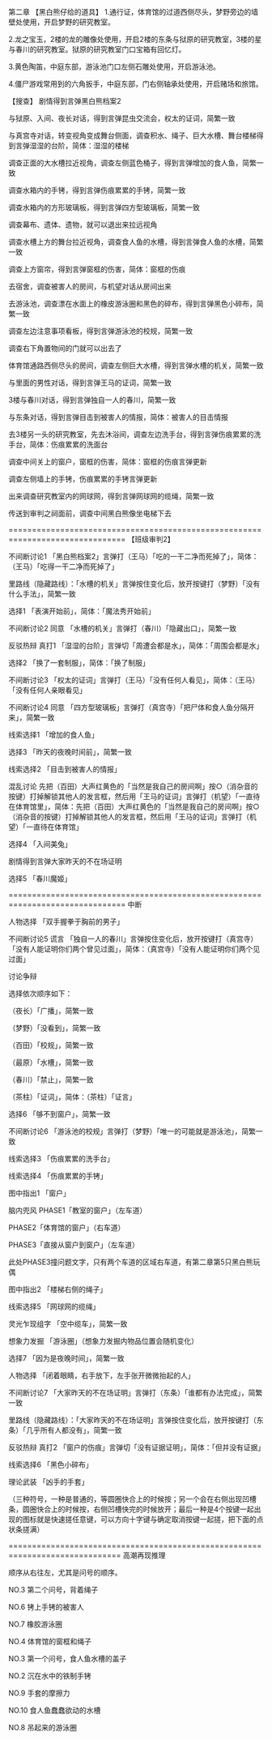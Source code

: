 第二章
【黑白熊仔给的道具】
1.通行证，体育馆的过道西侧尽头，梦野旁边的墙壁处使用，开启梦野的研究教室。


2.龙之宝玉，2楼的龙的雕像处使用，开启2楼的东条与狱原的研究教室，3楼的星与春川的研究教室。狱原的研究教室门口宝箱有回忆灯。


3.黄色陶笛，中庭东部，游泳池门口左侧石雕处使用，开启游泳池。


4.僵尸游戏常用到的六角扳手，中庭东部，门右侧轴承处使用，开启赌场和旅馆。



【搜查】
剧情得到言弹黑白熊档案2

与狱原、入间、夜长对话，得到言弹昆虫交流会，权太的证词，简繁一致

与真宫寺对话，转变视角变成舞台侧面，调查积水、绳子、巨大水槽、舞台楼梯得到言弹湿湿的台阶，简体：湿湿的楼梯

调查正面的大水槽拉近视角，调查左侧蓝色桶子，得到言弹增加的食人鱼，简繁一致

调查水箱内的手铐，得到言弹伤痕累累的手铐，简繁一致

调查水箱内的方形玻璃板，得到言弹四方型玻璃板，简繁一致

调查幕布、遗体、遗物，就可以退出来拉远视角

调查水槽上方的舞台拉近视角，调查食人鱼的水槽，得到言弹食人鱼的水槽，简繁一致

调查上方窗帘，得到言弹窗框的伤害，简体：窗框的伤痕

去宿舍，调查被害人的房间，与机望对话从房间出来

去游泳池，调查漂在水面上的橡皮游泳圈和黑色的碎布，得到言弹黑色小碎布，简繁一致

调查左边注意事项看板，得到言弹游泳池的校规，简繁一致

调查右下角置物间的门就可以出去了

体育馆通路西侧尽头的房间，调查左侧巨大水槽，得到言弹水槽的机关，简繁一致

与里面的男性对话，得到言弹王马的证词，简繁一致

3楼与春川对话，得到言弹独自一人的春川，简繁一致

与东条对话，得到言弹目击到被害人的情报，简体：被害人的目击情报

去3楼另一头的研究教室，先去沐浴间，调查左边洗手台，得到言弹伤痕累累的洗手台，简体：伤痕累累的洗面台

调查中间关上的窗户，窗框的伤害，简体：窗框的伤痕言弹更新

调查左侧墙上的手铐，伤痕累累的手铐言弹更新

出来调查研究教室内的网球网，得到言弹网球网的缆绳，简繁一致

传送到审判之祠面前，调查中间黑白熊像坐电梯下去


===============================================================================
【班级审判2】

不间断讨论1
「黑白熊档案2」言弹打（王马）「吃的一干二净而死掉了」，简体：（王马）「吃得一干二净而死掉了」

里路线（隐藏路线）：「水槽的机关」言弹按住变化后，放开按键打（梦野）「没有什么手法」，简繁一致

选择1
「表演开始前」，简体：「魔法秀开始前」


不间断讨论2 同意
「水槽的机关」言弹打（春川）「隐藏出口」，简繁一致


反驳热辩 真打1
「湿湿的台阶」言弹切「周遭会都是水」，简体：「周围会都是水」


选择2
「换了一套制服」，简体：「换了制服」


不间断讨论3
「权太的证词」言弹打（王马）「没有任何人看见」，简体：（王马）「没有任何人亲眼看见」


不间断讨论4 同意
「四方型玻璃板」言弹打（真宫寺）「把尸体和食人鱼分隔开来」，简繁一致


线索选择1
「增加的食人鱼」

选择3
「昨天的夜晚时间前」，简繁一致


线索选择2
「目击到被害人的情报」

混乱讨论
先把（百田）大声红黄色的「当然是我自己的房间啊」按○（消杂音的按键）打掉解锁其他人的发言框，然后用「王马的证词」言弹打（机望）「一直待在体育馆里」，简体：先把（百田）大声红黄色的「当然是我自己的房间啊」按○（消杂音的按键）打掉解锁其他人的发言框，然后用「王马的证词」言弹打（机望）「一直待在体育馆」


选择4
「入间美兔」

剧情得到言弹大家昨天的不在场证明

选择5
「春川魔姬」


===============================================================================
中断

人物选择
「双手握拳于胸前的男子」

不间断讨论5 谎言
「独自一人的春川」言弹按住变化后，放开按键打（真宫寺）「没有人能证明你们两个曾见过面」，简体：（真宫寺）「没有人能证明你们两个见过面」


讨论争辩

选择依次顺序如下：

（夜长）「广播」，简繁一致

（梦野）「没看到」，简繁一致

（百田）「校规」，简繁一致

（最原）「水槽」，简繁一致

（春川）「禁止」，简繁一致

（茶柱）「证词」，简体：（茶柱）「证言」


选择6
「够不到窗户」，简繁一致


不间断讨论6
「游泳池的校规」言弹打（梦野）「唯一的可能就是游泳池」，简繁一致


线索选择3
「伤痕累累的洗手台」

线索选择4
「伤痕累累的手铐」

图中指出1
「窗户」

脑内兜风
PHASE1「教室的窗户」（左车道）

PHASE2「体育馆的窗户」（右车道）

PHASE3「直接从窗户到窗户」（左车道）

此处PHASE3撞问题文字，只有两个车道的区域右车道，有第二章第5只黑白熊玩偶

图中指出2
「楼梯右侧的绳子」

线索选择5
「网球网的缆绳」

灵光乍现组字
「空中缆车」，简繁一致


想象力发掘
「游泳圈」（想象力发掘内物品位置会随机变化）


选择7
「因为是夜晚时间」，简繁一致


人物选择
「闭着眼睛，右手放下，左手张开微微抬起的人」

不间断讨论7
「大家昨天的不在场证明」言弹打（东条）「谁都有办法完成」，简繁一致

里路线（隐藏路线）：「大家昨天的不在场证明」言弹按住变化后，放开按键打（东条）「几乎所有人都没有」，简繁一致

反驳热辩 真打2
「窗户的伤痕」言弹切「没有证据证明」，简体：「但并没有证据」

线索选择6
「黑色小碎布」

理论武装
「凶手的手套」

（三种符号，一种是普通的，等圆圈快合上的时候按；另一个会在右侧出现凹槽条，圆圈快合上的时候按，右侧凹槽快完的时候放开；最后一种是4个按键一起出现的图标就是快速搓任意键，可以方向十字键与确定取消按键一起搓，把下面的点状条搓满）


==============================================================================
高潮再现推理

顺序从右往左，尤其是问号的顺序。

NO.3 第二个问号，背着绳子

NO.6 铐上手铐的被害人

NO.7 橡胶游泳圈

NO.4 体育馆的窗框和绳子

NO.3 第一个问号，食人鱼水槽的盖子

NO.2 沉在水中的铁制手铐

NO.9 手套的摩擦力

NO.10 食人鱼蠢蠢欲动的水槽

NO.8 吊起来的游泳圈

